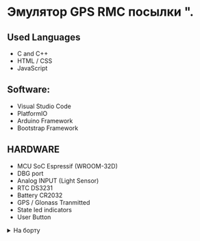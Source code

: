 # Эмулятор GPS RMC посылки ". 

<!-- ![table](https://github.com/EmbedDevIOT/ClockStation_rev0/blob/main/doc/StartPage.jpg) -->

## Used Languages 
* C and C++
* HTML / CSS
* JavaScript  

## Software:
* Visual Studio Code
* PlatformIO
* Arduino Framework
* Bootstrap Framework

## HARDWARE
- MCU SoC Espressif (WROOM-32D)
- DBG port
- Analog INPUT (Light Sensor)
- RTC DS3231
- Battery CR2032
- GPS / Glonass Tranmitted
- State led indicators
- User Button
  
<details>
<summary>На борту</summary>
  
  1. Wi-Fi
  2. HTTP - Server
  3. OTA - UPDATE
  4. RS-282
  </details>
